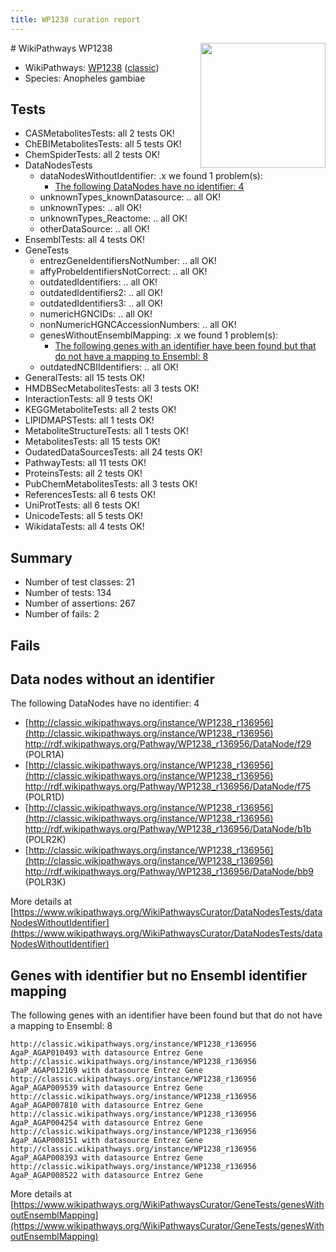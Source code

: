 ```yaml
---
title: WP1238 curation report
---
```


<img style="float: right; width: 200px" src="https://upload.wikimedia.org/wikipedia/commons/thumb/8/83/Wplogo_with_text_500.png/640px-Wplogo_with_text_500.png" />
# WikiPathways WP1238

* WikiPathways: [WP1238](https://wikipathways.org/pathways/WP1238) ([classic](https://classic.wikipathways.org/instance/WP1238))
* Species: Anopheles gambiae
## Tests
* CASMetabolitesTests: all 2 tests OK!
* ChEBIMetabolitesTests: all 5 tests OK!
* ChemSpiderTests: all 2 tests OK!
* DataNodesTests
    * dataNodesWithoutIdentifier: .x we found 1 problem(s):
        * [The following DataNodes have no identifier: 4](#d2d32fa3)
    * unknownTypes_knownDatasource: .. all OK!
    * unknownTypes: .. all OK!
    * unknownTypes_Reactome: .. all OK!
    * otherDataSource: .. all OK!
* EnsemblTests: all 4 tests OK!
* GeneTests
    * entrezGeneIdentifiersNotNumber: .. all OK!
    * affyProbeIdentifiersNotCorrect: .. all OK!
    * outdatedIdentifiers: .. all OK!
    * outdatedIdentifiers2: .. all OK!
    * outdatedIdentifiers3: .. all OK!
    * numericHGNCIDs: .. all OK!
    * nonNumericHGNCAccessionNumbers: .. all OK!
    * genesWithoutEnsemblMapping: .x we found 1 problem(s):
        * [The following genes with an identifier have been found but that do not have a mapping to Ensembl: 8](#40286d8a)
    * outdatedNCBIIdentifiers: .. all OK!
* GeneralTests: all 15 tests OK!
* HMDBSecMetabolitesTests: all 3 tests OK!
* InteractionTests: all 9 tests OK!
* KEGGMetaboliteTests: all 2 tests OK!
* LIPIDMAPSTests: all 1 tests OK!
* MetaboliteStructureTests: all 1 tests OK!
* MetabolitesTests: all 15 tests OK!
* OudatedDataSourcesTests: all 24 tests OK!
* PathwayTests: all 11 tests OK!
* ProteinsTests: all 2 tests OK!
* PubChemMetabolitesTests: all 3 tests OK!
* ReferencesTests: all 6 tests OK!
* UniProtTests: all 6 tests OK!
* UnicodeTests: all 5 tests OK!
* WikidataTests: all 4 tests OK!


## Summary

* Number of test classes: 21
* Number of tests: 134
* Number of assertions: 267
* Number of fails: 2

## Fails

<a name="d2d32fa3" />

## Data nodes without an identifier

The following DataNodes have no identifier: 4

* [http://classic.wikipathways.org/instance/WP1238_r136956](http://classic.wikipathways.org/instance/WP1238_r136956) http://rdf.wikipathways.org/Pathway/WP1238_r136956/DataNode/f29 (POLR1A)
* [http://classic.wikipathways.org/instance/WP1238_r136956](http://classic.wikipathways.org/instance/WP1238_r136956) http://rdf.wikipathways.org/Pathway/WP1238_r136956/DataNode/f75 (POLR1D)
* [http://classic.wikipathways.org/instance/WP1238_r136956](http://classic.wikipathways.org/instance/WP1238_r136956) http://rdf.wikipathways.org/Pathway/WP1238_r136956/DataNode/b1b (POLR2K)
* [http://classic.wikipathways.org/instance/WP1238_r136956](http://classic.wikipathways.org/instance/WP1238_r136956) http://rdf.wikipathways.org/Pathway/WP1238_r136956/DataNode/bb9 (POLR3K)


More details at [https://www.wikipathways.org/WikiPathwaysCurator/DataNodesTests/dataNodesWithoutIdentifier](https://www.wikipathways.org/WikiPathwaysCurator/DataNodesTests/dataNodesWithoutIdentifier)

<a name="40286d8a" />

## Genes with identifier but no Ensembl identifier mapping

The following genes with an identifier have been found but that do not have a mapping to Ensembl: 8
```
http://classic.wikipathways.org/instance/WP1238_r136956 AgaP_AGAP010493 with datasource Entrez Gene
http://classic.wikipathways.org/instance/WP1238_r136956 AgaP_AGAP012169 with datasource Entrez Gene
http://classic.wikipathways.org/instance/WP1238_r136956 AgaP_AGAP009539 with datasource Entrez Gene
http://classic.wikipathways.org/instance/WP1238_r136956 AgaP_AGAP007810 with datasource Entrez Gene
http://classic.wikipathways.org/instance/WP1238_r136956 AgaP_AGAP004254 with datasource Entrez Gene
http://classic.wikipathways.org/instance/WP1238_r136956 AgaP_AGAP008151 with datasource Entrez Gene
http://classic.wikipathways.org/instance/WP1238_r136956 AgaP_AGAP008393 with datasource Entrez Gene
http://classic.wikipathways.org/instance/WP1238_r136956 AgaP_AGAP008522 with datasource Entrez Gene
```

More details at [https://www.wikipathways.org/WikiPathwaysCurator/GeneTests/genesWithoutEnsemblMapping](https://www.wikipathways.org/WikiPathwaysCurator/GeneTests/genesWithoutEnsemblMapping)


